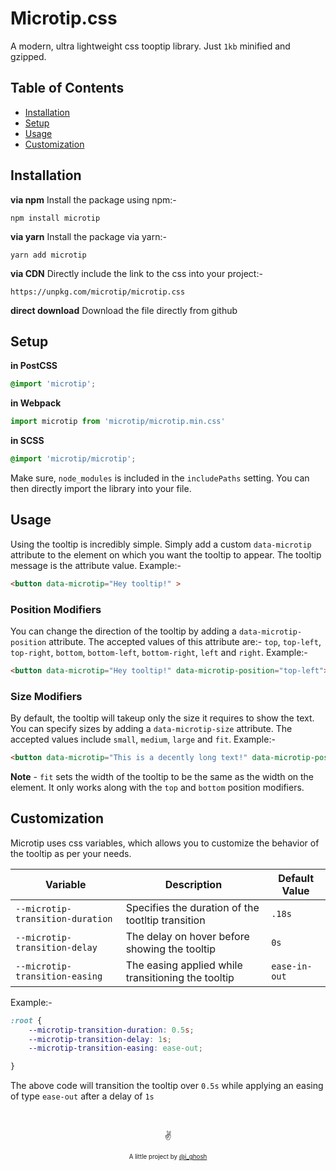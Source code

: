 # Microtip.css

A modern, ultra lightweight css tooptip library. Just `1kb` minified and gzipped.

## Table of Contents
- [Installation](#installation)
- [Setup](#setup)
- [Usage](#usage)
- [Customization](#customization)

## Installation

**via npm**
	Install the package using npm:-
```
npm install microtip
```

**via yarn**
	Install the package via yarn:-
```
yarn add microtip
```

**via CDN**
	Directly include the link to the css into your project:-
```
https://unpkg.com/microtip/microtip.css
```

**direct download**
	Download the file directly from github

## Setup

**in PostCSS**
```scss
@import 'microtip';
```

**in Webpack**
```javascript
import microtip from 'microtip/microtip.min.css'
```

**in SCSS**
```scss
@import 'microtip/microtip';
```
Make sure, `node_modules` is included in the `includePaths` setting. You can then directly import the library into your file.


## Usage

Using the tooltip is incredibly simple. Simply add a custom `data-microtip` attribute to the element on which you want the tooltip to appear. The tooltip message is the attribute value. Example:-
```html
<button data-microtip="Hey tooltip!" >
```

### Position Modifiers

You can change the direction of the tooltip by adding a `data-microtip-position` attribute. The accepted values of this attribute are:- `top`, `top-left`, `top-right`, `bottom`, `bottom-left`, `bottom-right`, `left` and `right`. Example:-
```html
<button data-microtip="Hey tooltip!" data-microtip-position="top-left">
```

### Size Modifiers

By default, the tooltip will takeup only the size it requires to show the text. You can specify sizes by adding a `data-microtip-size` attribute. The accepted values include `small`, `medium`, `large` and `fit`. Example:-
```html
<button data-microtip="This is a decently long text!" data-microtip-position="top-left" data-microtip-size="medium">
```

**Note** - `fit` sets the width of the tooltip to be the same as the width on the element. It only works along with the `top` and `bottom` position modifiers.


## Customization

Microtip uses css variables, which allows you to customize the behavior of the tooltip as per your needs.

| Variable                         | Description                                        | Default Value |
|----------------------------------|----------------------------------------------------|---------------|
| `--microtip-transition-duration` | Specifies the duration of the tootltip transition  | `.18s`        |
| `--microtip-transition-delay`    | The delay on hover before showing the tooltip      | `0s`          |
| `--microtip-transition-easing`   | The easing applied while transitioning the tooltip | `ease-in-out` |

Example:-
```css
:root {
	--microtip-transition-duration: 0.5s;
	--microtip-transition-delay: 1s;
	--microtip-transition-easing: ease-out;

}
```

The above code will transition the tooltip over `0.5s` while applying an easing of type `ease-out` after a delay of `1s`

&nbsp;

<p align="center">✌️</p>
<p align="center">
<sub><sup>A little project by <a href="https://twitter.com/_ighosh">@i_ghosh</a></sup></sub>
</p>